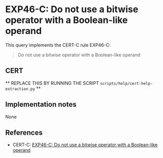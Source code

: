 # EXP46-C: Do not use a bitwise operator with a Boolean-like operand

This query implements the CERT-C rule EXP46-C:

> Do not use a bitwise operator with a Boolean-like operand
## CERT

** REPLACE THIS BY RUNNING THE SCRIPT `scripts/help/cert-help-extraction.py` **

## Implementation notes

None

## References

* CERT-C: [EXP46-C: Do not use a bitwise operator with a Boolean-like operand](https://wiki.sei.cmu.edu/confluence/display/c)
